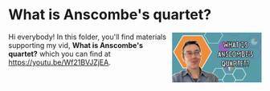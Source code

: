 # What is Anscombe's quartet?
[<img src="quartet thumb new.png" align="right" height="100" />](<https://youtu.be/Wf21BVJZjEA>)

Hi everybody! In this folder, you'll find materials supporting my vid, **What is Anscombe's quartet?** which you can find at <https://youtu.be/Wf21BVJZjEA>. 

